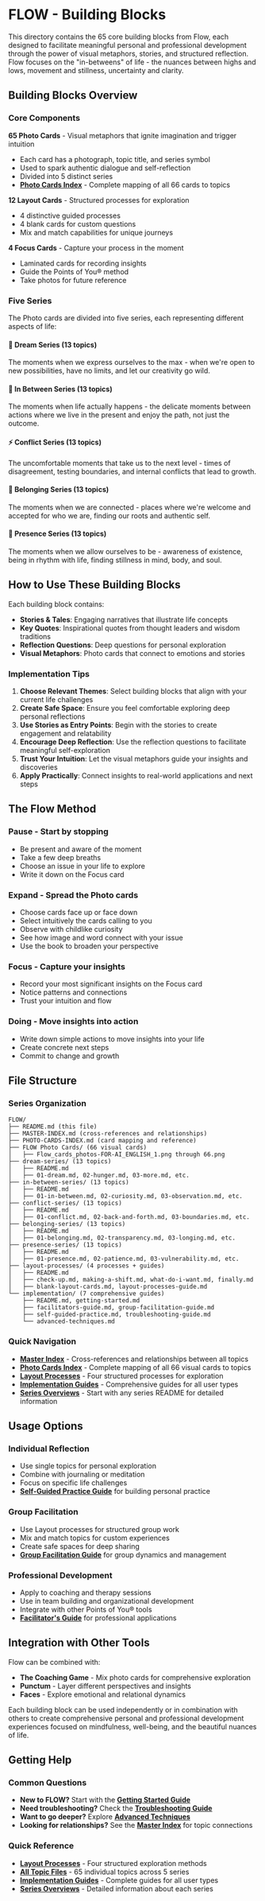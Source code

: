 # FLOW - Building Blocks

This directory contains the 65 core building blocks from Flow, each designed to facilitate meaningful personal and professional development through the power of visual metaphors, stories, and structured reflection. Flow focuses on the "in-betweens" of life - the nuances between highs and lows, movement and stillness, uncertainty and clarity.

## Building Blocks Overview

### Core Components

**65 Photo Cards** - Visual metaphors that ignite imagination and trigger intuition
- Each card has a photograph, topic title, and series symbol
- Used to spark authentic dialogue and self-reflection
- Divided into 5 distinct series
- **[Photo Cards Index](PHOTO-CARDS-INDEX.md)** - Complete mapping of all 66 cards to topics

**12 Layout Cards** - Structured processes for exploration
- 4 distinctive guided processes
- 4 blank cards for custom questions
- Mix and match capabilities for unique journeys

**4 Focus Cards** - Capture your process in the moment
- Laminated cards for recording insights
- Guide the Points of You® method
- Take photos for future reference

### Five Series

The Photo cards are divided into five series, each representing different aspects of life:

#### 🌟 **Dream Series** (13 topics)
The moments when we express ourselves to the max - when we're open to new possibilities, have no limits, and let our creativity go wild.

#### 🌊 **In Between Series** (13 topics)  
The moments when life actually happens - the delicate moments between actions where we live in the present and enjoy the path, not just the outcome.

#### ⚡ **Conflict Series** (13 topics)
The uncomfortable moments that take us to the next level - times of disagreement, testing boundaries, and internal conflicts that lead to growth.

#### 🤝 **Belonging Series** (13 topics)
The moments when we are connected - places where we're welcome and accepted for who we are, finding our roots and authentic self.

#### 🧘 **Presence Series** (13 topics)
The moments when we allow ourselves to be - awareness of existence, being in rhythm with life, finding stillness in mind, body, and soul.

## How to Use These Building Blocks

Each building block contains:
- **Stories & Tales**: Engaging narratives that illustrate life concepts
- **Key Quotes**: Inspirational quotes from thought leaders and wisdom traditions
- **Reflection Questions**: Deep questions for personal exploration
- **Visual Metaphors**: Photo cards that connect to emotions and stories

### Implementation Tips

1. **Choose Relevant Themes**: Select building blocks that align with your current life challenges
2. **Create Safe Space**: Ensure you feel comfortable exploring deep personal reflections
3. **Use Stories as Entry Points**: Begin with the stories to create engagement and relatability
4. **Encourage Deep Reflection**: Use the reflection questions to facilitate meaningful self-exploration
5. **Trust Your Intuition**: Let the visual metaphors guide your insights and discoveries
6. **Apply Practically**: Connect insights to real-world applications and next steps

## The Flow Method

### **Pause** - Start by stopping
- Be present and aware of the moment
- Take a few deep breaths
- Choose an issue in your life to explore
- Write it down on the Focus card

### **Expand** - Spread the Photo cards
- Choose cards face up or face down
- Select intuitively the cards calling to you
- Observe with childlike curiosity
- See how image and word connect with your issue
- Use the book to broaden your perspective

### **Focus** - Capture your insights
- Record your most significant insights on the Focus card
- Notice patterns and connections
- Trust your intuition and flow

### **Doing** - Move insights into action
- Write down simple actions to move insights into your life
- Create concrete next steps
- Commit to change and growth

## File Structure

### Series Organization
```
FLOW/
├── README.md (this file)
├── MASTER-INDEX.md (cross-references and relationships)
├── PHOTO-CARDS-INDEX.md (card mapping and reference)
├── FLOW Photo Cards/ (66 visual cards)
│   ├── Flow_cards_photos-FOR-AI_ENGLISH_1.png through 66.png
├── dream-series/ (13 topics)
│   ├── README.md
│   ├── 01-dream.md, 02-hunger.md, 03-more.md, etc.
├── in-between-series/ (13 topics)
│   ├── README.md
│   ├── 01-in-between.md, 02-curiosity.md, 03-observation.md, etc.
├── conflict-series/ (13 topics)
│   ├── README.md
│   ├── 01-conflict.md, 02-back-and-forth.md, 03-boundaries.md, etc.
├── belonging-series/ (13 topics)
│   ├── README.md
│   ├── 01-belonging.md, 02-transparency.md, 03-longing.md, etc.
├── presence-series/ (13 topics)
│   ├── README.md
│   ├── 01-presence.md, 02-patience.md, 03-vulnerability.md, etc.
├── layout-processes/ (4 processes + guides)
│   ├── README.md
│   ├── check-up.md, making-a-shift.md, what-do-i-want.md, finally.md
│   ├── blank-layout-cards.md, layout-processes-guide.md
└── implementation/ (7 comprehensive guides)
    ├── README.md, getting-started.md
    ├── facilitators-guide.md, group-facilitation-guide.md
    ├── self-guided-practice.md, troubleshooting-guide.md
    └── advanced-techniques.md
```

### Quick Navigation
- **[Master Index](MASTER-INDEX.md)** - Cross-references and relationships between all topics
- **[Photo Cards Index](PHOTO-CARDS-INDEX.md)** - Complete mapping of all 66 visual cards to topics
- **[Layout Processes](layout-processes/)** - Four structured processes for exploration
- **[Implementation Guides](implementation/)** - Comprehensive guides for all user types
- **[Series Overviews](dream-series/README.md)** - Start with any series README for detailed information

## Usage Options

### **Individual Reflection**
- Use single topics for personal exploration
- Combine with journaling or meditation
- Focus on specific life challenges
- **[Self-Guided Practice Guide](implementation/self-guided-practice.md)** for building personal practice

### **Group Facilitation**
- Use Layout processes for structured group work
- Mix and match topics for custom experiences
- Create safe spaces for deep sharing
- **[Group Facilitation Guide](implementation/group-facilitation-guide.md)** for group dynamics and management

### **Professional Development**
- Apply to coaching and therapy sessions
- Use in team building and organizational development
- Integrate with other Points of You® tools
- **[Facilitator's Guide](implementation/facilitators-guide.md)** for professional applications

## Integration with Other Tools

Flow can be combined with:
- **The Coaching Game** - Mix photo cards for comprehensive exploration
- **Punctum** - Layer different perspectives and insights
- **Faces** - Explore emotional and relational dynamics

Each building block can be used independently or in combination with others to create comprehensive personal and professional development experiences focused on mindfulness, well-being, and the beautiful nuances of life.

## Getting Help

### **Common Questions**
- **New to FLOW?** Start with the **[Getting Started Guide](implementation/getting-started.md)**
- **Need troubleshooting?** Check the **[Troubleshooting Guide](implementation/troubleshooting-guide.md)**
- **Want to go deeper?** Explore **[Advanced Techniques](implementation/advanced-techniques.md)**
- **Looking for relationships?** See the **[Master Index](MASTER-INDEX.md)** for topic connections

### **Quick Reference**
- **[Layout Processes](layout-processes/)** - Four structured exploration methods
- **[All Topic Files](../)** - 65 individual topics across 5 series
- **[Implementation Guides](implementation/)** - Complete guides for all user types
- **[Series Overviews](dream-series/README.md)** - Detailed information about each series
